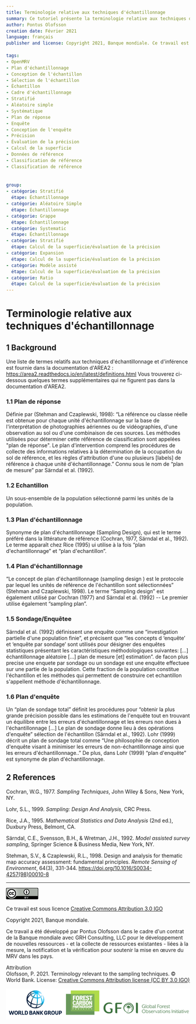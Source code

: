 ```yaml
---
title: Terminologie relative aux techniques d'échantillonnage
summary: Ce tutoriel présente la terminologie relative aux techniques d'échantillonnage pour l'estimation de la précision des superficies et des cartes. Vous trouverez plus d'informations sur la terminologie dans la documentation AREA2. https://area2.readthedocs.io/en/latest/definitions.html
author: Pontus Olofsson
creation date: Février 2021
language: français
publisher and license: Copyright 2021, Banque mondiale. Ce travail est autorisé sous une licence Creative Commons Attribution 3.0 IGO

tags:
- OpenMRV
- Plan d'échantillonnage
- Conception de l'échantillon
- Sélection de l'échantillon
- Échantillon
- Cadre d'échantillonnage
- Stratifié
- Aléatoire simple
- Systématique
- Plan de réponse
- Enquête
- Conception de l'enquête
- Précision
- Évaluation de la précision
- Calcul de la superficie
- Données de référence
- Classification de référence
- Classification de référence


group:
- catégorie: Stratifié
  étape: Échantillonnage
- catégorie: Aléatoire Simple
  étape: Échantillonnage
- catégorie: Grappe
  étape: Échantillonnage
- catégorie: Systematic
  étape: Échantillonnage
- catégorie: Stratifié
  étape: Calcul de la superficie/évaluation de la précision
- catégorie: Expansion
  étape: Calcul de la superficie/évaluation de la précision
- catégorie: Modèle assisté
  étape: Calcul de la superficie/évaluation de la précision
- catégorie: Ratio
  étape: Calcul de la superficie/évaluation de la précision
---
```


# Terminologie relative aux techniques d'échantillonnage

## 1 Background
Une liste de termes relatifs aux techniques d'échantillonnage et d'inférence est fournie dans la documentation d'AREA2 : https://area2.readthedocs.io/en/latest/definitions.html Vous trouverez ci-dessous quelques termes supplémentaires qui ne figurent pas dans la documentation d'AREA2.  

### 1.1 Plan de réponse
Définie par (Stehman and Czaplewski, 1998):  “La référence ou classe réelle est obtenue pour chaque unité d'échantillonnage sur la base de l'interprétation de photographies aériennes ou de vidéographies, d'une observation au sol ou d'une combinaison de ces sources. Les méthodes utilisées pour déterminer cette référence de classification sont appelées "plan de réponse". Le plan d'intervention comprend les procédures de collecte des informations relatives à la détermination de la occupation du sol de référence, et les règles d'attribution d'une ou plusieurs [labels] de référence à chaque unité d'échantillonnage.” Connu sous le nom de “plan de mesure” par Särndal et al. (1992).

### 1.2 Echantillon
Un sous-ensemble de la population sélectionné parmi les unités de la population.

### 1.3 Plan d'échantillonnage
Synonyme de plan d'échantillonnage (Sampling Design), qui est le terme préféré dans la littérature de référence (Cochran, 1977, Särndal et al., 1992).  Le terme apparaît chez  Rice (1995) ui utilise à la fois “plan d'echantillonnage” et “plan d'echantillon”. 

### 1.4 Plan d'échantillonnage
“Le concept de plan d'échantillonnage (sampling design ) est le protocole par lequel les unités de référence de l'échantillon sont sélectionnées” (Stehman and Czaplewski, 1998). Le terme “Sampling design” est également utilisé par Cochran (1977) and Särndal et al. (1992) -- Le premier utilise également “sampling plan”. 

### 1.5 Sondage/Enquêtee
Särndal et al. (1992) définissent une enquête comme une “investigation partielle d'une population finie”, et précisent que  “les concepts d ‘enquête’ et ‘enquête par sondage’ sont utilisés pour désigner des enquêtes statistiques présentant les caractéristiques méthodologiques suivantes: [...]  échantillonnage aléatoire [...] plan de mesure [et] estimation”. de facon plus precise une enquete par sondage ou un sondage est une  enquête effectuee  sur une partie de la population. Cette fraction de la population constitue l'échantillon et les méthodes qui permettent de construire cet echantillon s'appellent méthode d'échantillonnage.

### 1.6 Plan d'enquête
Un “plan de sondage total” définit les procédures pour “obtenir la plus grande précision possible dans les estimations de l'enquête tout en trouvant un équilibre entre les erreurs d'échantillonnage et les erreurs non dues à l'échantillonnage [...] Le plan de sondage donne lieu à des opérations d'enquête” sélection de l'échantillon  (Särndal et al., 1992). Lohr (1999) décrit un plan de sondage total comme “Une philosophie de conception d'enquête visant à minimiser les erreurs de non-échantillonnage ainsi que les erreurs d'échantillonnage..” De plus, dans Lohr (1999) “plan  d'enquête” est synonyme de plan d'échantillonnage.   

## 2 References
Cochran, W.G., 1977. *Sampling Techniques*, John Wiley & Sons, New York, NY.

Lohr, S.L., 1999. *Sampling: Design And Analysis,* CRC Press.

Rice, J.A., 1995. *Mathematical Statistics and Data Analysis* (2nd ed.), Duxbury Press, Belmont, CA.

Särndal, C.E., Svensson, B.H., & Wretman, J.H., 1992. *Model assisted survey sampling*, Springer Science & Business Media, New York, NY.

Stehman, S.V., & Czaplewski, R.L., 1998. Design and analysis for thematic map accuracy assessment: fundamental principles. *Remote Sensing of Environment*, 64(3), 331-344. https://doi.org/10.1016/S0034-4257(98)00010-8

-----

![](figures/cc.png)  

Ce travail est sous licence  [Creative Commons Attribution 3.0 IGO](https://creativecommons.org/licenses/by/3.0/igo/) 

Copyright 2021, Banque mondiale. 

Ce travail a été développé par Pontus Olofsson dans le cadre d'un contrat de la Banque mondiale avec GRH Consulting, LLC pour le développement de nouvelles ressources - et la collecte de ressources existantes - liées à la mesure, la notification et la vérification pour soutenir la mise en œuvre du MRV dans les pays. 

Attribution  
Olofsson, P. 2021. Terminology relevant to the sampling techniques. © World Bank. License:  [Creative Commons Attribution license (CC BY 3.0 IGO)](http://creativecommons.org/licenses/by/3.0/igo/) 

![](figures/wb_fcfc_gfoi.png)
